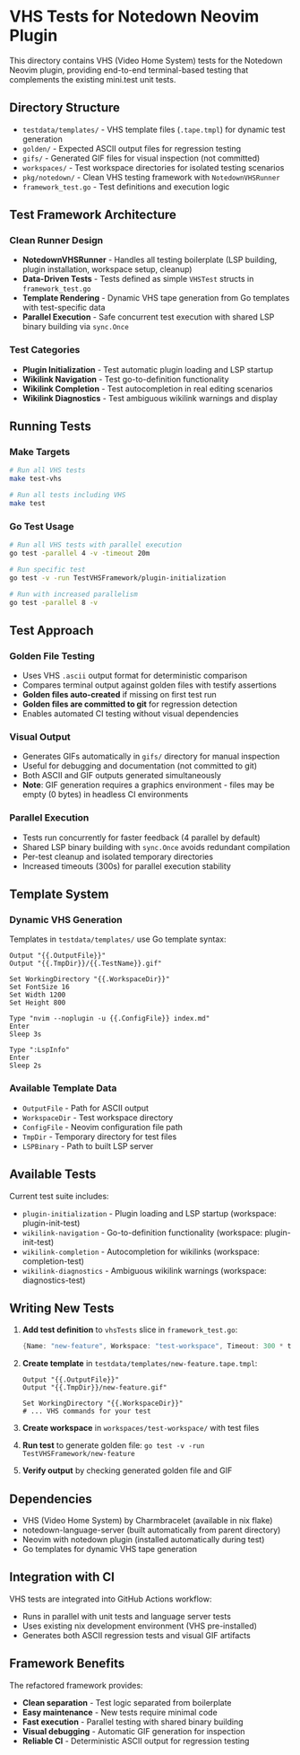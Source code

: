 # VHS Tests for Notedown Neovim Plugin

This directory contains VHS (Video Home System) tests for the Notedown Neovim plugin, providing end-to-end terminal-based testing that complements the existing mini.test unit tests.

## Directory Structure

- `testdata/templates/` - VHS template files (`.tape.tmpl`) for dynamic test generation
- `golden/` - Expected ASCII output files for regression testing
- `gifs/` - Generated GIF files for visual inspection (not committed)
- `workspaces/` - Test workspace directories for isolated testing scenarios
- `pkg/notedown/` - Clean VHS testing framework with `NotedownVHSRunner`
- `framework_test.go` - Test definitions and execution logic

## Test Framework Architecture

### Clean Runner Design
- **NotedownVHSRunner** - Handles all testing boilerplate (LSP building, plugin installation, workspace setup, cleanup)
- **Data-Driven Tests** - Tests defined as simple `VHSTest` structs in `framework_test.go`
- **Template Rendering** - Dynamic VHS tape generation from Go templates with test-specific data
- **Parallel Execution** - Safe concurrent test execution with shared LSP binary building via `sync.Once`

### Test Categories
- **Plugin Initialization** - Test automatic plugin loading and LSP startup
- **Wikilink Navigation** - Test go-to-definition functionality  
- **Wikilink Completion** - Test autocompletion in real editing scenarios
- **Wikilink Diagnostics** - Test ambiguous wikilink warnings and display

## Running Tests

### Make Targets
```bash
# Run all VHS tests
make test-vhs

# Run all tests including VHS
make test
```

### Go Test Usage
```bash
# Run all VHS tests with parallel execution
go test -parallel 4 -v -timeout 20m

# Run specific test
go test -v -run TestVHSFramework/plugin-initialization

# Run with increased parallelism
go test -parallel 8 -v
```

## Test Approach

### Golden File Testing
- Uses VHS `.ascii` output format for deterministic comparison
- Compares terminal output against golden files with testify assertions
- **Golden files auto-created** if missing on first test run
- **Golden files are committed to git** for regression detection
- Enables automated CI testing without visual dependencies

### Visual Output
- Generates GIFs automatically in `gifs/` directory for manual inspection
- Useful for debugging and documentation (not committed to git)
- Both ASCII and GIF outputs generated simultaneously
- **Note**: GIF generation requires a graphics environment - files may be empty (0 bytes) in headless CI environments

### Parallel Execution
- Tests run concurrently for faster feedback (4 parallel by default)
- Shared LSP binary building with `sync.Once` avoids redundant compilation
- Per-test cleanup and isolated temporary directories
- Increased timeouts (300s) for parallel execution stability

## Template System

### Dynamic VHS Generation
Templates in `testdata/templates/` use Go template syntax:
```vhs
Output "{{.OutputFile}}"
Output "{{.TmpDir}}/{{.TestName}}.gif"

Set WorkingDirectory "{{.WorkspaceDir}}"
Set FontSize 16
Set Width 1200
Set Height 800

Type "nvim --noplugin -u {{.ConfigFile}} index.md"
Enter
Sleep 3s

Type ":LspInfo"
Enter
Sleep 2s
```

### Available Template Data
- `OutputFile` - Path for ASCII output
- `WorkspaceDir` - Test workspace directory
- `ConfigFile` - Neovim configuration file path
- `TmpDir` - Temporary directory for test files
- `LSPBinary` - Path to built LSP server

## Available Tests

Current test suite includes:
- `plugin-initialization` - Plugin loading and LSP startup (workspace: plugin-init-test)
- `wikilink-navigation` - Go-to-definition functionality (workspace: plugin-init-test)  
- `wikilink-completion` - Autocompletion for wikilinks (workspace: completion-test)
- `wikilink-diagnostics` - Ambiguous wikilink warnings (workspace: diagnostics-test)

## Writing New Tests

1. **Add test definition** to `vhsTests` slice in `framework_test.go`:
   ```go
   {Name: "new-feature", Workspace: "test-workspace", Timeout: 300 * time.Second}
   ```

2. **Create template** in `testdata/templates/new-feature.tape.tmpl`:
   ```vhs
   Output "{{.OutputFile}}"
   Output "{{.TmpDir}}/new-feature.gif"
   
   Set WorkingDirectory "{{.WorkspaceDir}}"
   # ... VHS commands for your test
   ```

3. **Create workspace** in `workspaces/test-workspace/` with test files

4. **Run test** to generate golden file: `go test -v -run TestVHSFramework/new-feature`

5. **Verify output** by checking generated golden file and GIF

## Dependencies

- VHS (Video Home System) by Charmbracelet (available in nix flake)
- notedown-language-server (built automatically from parent directory)
- Neovim with notedown plugin (installed automatically during test)
- Go templates for dynamic VHS tape generation

## Integration with CI

VHS tests are integrated into GitHub Actions workflow:
- Runs in parallel with unit tests and language server tests
- Uses existing nix development environment (VHS pre-installed)
- Generates both ASCII regression tests and visual GIF artifacts

## Framework Benefits

The refactored framework provides:
- **Clean separation** - Test logic separated from boilerplate
- **Easy maintenance** - New tests require minimal code
- **Fast execution** - Parallel testing with shared binary building  
- **Visual debugging** - Automatic GIF generation for inspection
- **Reliable CI** - Deterministic ASCII output for regression testing